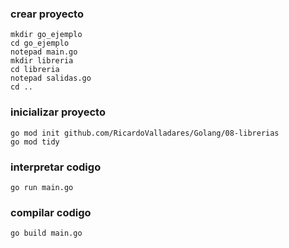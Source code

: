 ### crear proyecto
```batch
mkdir go_ejemplo
cd go_ejemplo
notepad main.go
mkdir libreria
cd libreria
notepad salidas.go
cd ..
```

### inicializar proyecto
```batch
go mod init github.com/RicardoValladares/Golang/08-librerias
go mod tidy
```

### interpretar codigo
```batch
go run main.go
```

### compilar codigo
```batch
go build main.go
```

